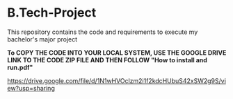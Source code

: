 # B.Tech-Project
This repository contains the code and requirements to execute my bachelor's major project


**To COPY THE CODE INTO YOUR LOCAL SYSTEM, USE THE GOOGLE DRIVE LINK TO THE CODE ZIP FILE AND THEN FOLLOW "How to install and run.pdf"**


https://drive.google.com/file/d/1N1wHVOclzm2i1f2kdcHUbuS42xSW2g9S/view?usp=sharing
